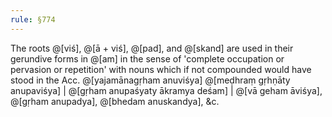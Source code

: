```yaml
---
rule: §774
---
```


The roots @[viś], @[ā + viś], @[pad], and @[skand] are used in their gerundive forms in @[am] in the sense of 'complete occupation or pervasion or repetition' with nouns which if not compounded would have stood in the Acc. @[yajamānagṛham anuviśya] @[meḍhraṃ gṛhṇāty anupaviśya] | @[gṛham anupaśyaty ākramya deśam] | @[vā geham āviśya], @[gṛham anupadya], @[bhedam anuskandya], &c.